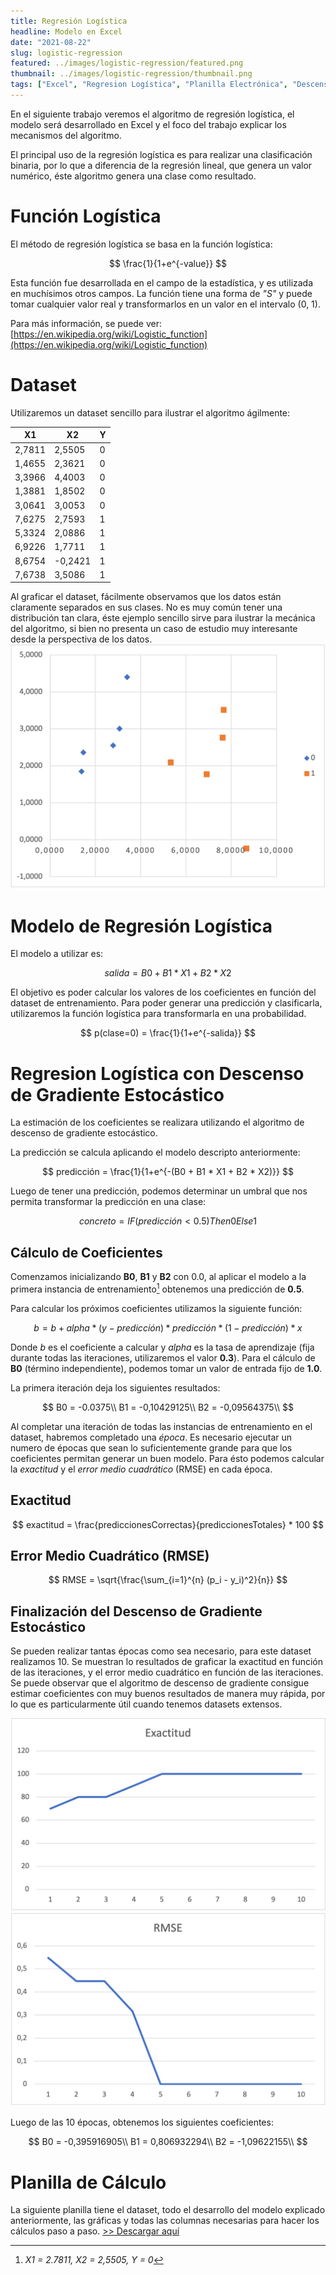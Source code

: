 ```yaml
---
title: Regresión Logística
headline: Modelo en Excel
date: "2021-08-22"
slug: logistic-regression
featured: ../images/logistic-regression/featured.png
thumbnail: ../images/logistic-regression/thumbnail.png
tags: ["Excel", "Regresion Logística", "Planilla Electrónica", "Descenso de Gradiente", "Algoritmos Lineales", "Algoritmos Supervisados"]
---
```


En el siguiente trabajo veremos el algoritmo de regresión logística, el
modelo será desarrollado en Excel y el foco del trabajo explicar los
mecanismos del algoritmo.

El principal uso de la regresión logística es para realizar una clasificación binaria,
por lo que a diferencia de la regresión lineal, que genera un valor numérico, éste
algoritmo genera una clase como resultado.

# Función Logística
El método de regresión logística se basa en la función logística:

$$
\frac{1}{1+e^{-value}}
$$

Esta función fue desarrollada en el campo de la estadística, y es utilizada en 
muchísimos otros campos. La función tiene una forma de _"S"_ y puede tomar cualquier
valor real y transformarlos en un valor en el intervalo (0, 1). 

Para más información, se puede ver: [https://en.wikipedia.org/wiki/Logistic_function](https://en.wikipedia.org/wiki/Logistic_function)


# Dataset
Utilizaremos un dataset sencillo para ilustrar el algoritmo ágilmente:

| X1     | X2      | Y   |
| ---    | ---     | --- |
| 2,7811 | 2,5505  | 0   |
| 1,4655 | 2,3621  | 0   |
| 3,3966 | 4,4003  | 0   |
| 1,3881 | 1,8502  | 0   |
| 3,0641 | 3,0053  | 0   |
| 7,6275 | 2,7593  | 1   |
| 5,3324 | 2,0886  | 1   |
| 6,9226 | 1,7711  | 1   |
| 8,6754 | -0,2421 | 1   |
| 7,6738 | 3,5086  | 1   |

Al graficar el dataset, fácilmente observamos que los datos están claramente separados
en sus clases. No es muy común tener una distribución tan clara, éste ejemplo sencillo
sirve para ilustrar la mecánica del algoritmo, si bien no presenta un caso de estudio
muy interesante desde la perspectiva de los datos.
![Dataset](../images/logistic-regression/dataset.png)

# Modelo de Regresión Logística
El modelo a utilizar es:

$$
salida = B0 + B1 * X1 + B2 * X2
$$

El objetivo es poder calcular los valores de los coeficientes en función del dataset
de entrenamiento. Para poder generar una predicción y clasificarla, utilizaremos la
función logística para transformarla en una probabilidad.

$$
p(clase=0) = \frac{1}{1+e^{-salida}}
$$

# Regresion Logística con Descenso de Gradiente Estocástico
La estimación de los coeficientes se realizara utilizando el algoritmo de descenso
de gradiente estocástico.

La predicción se calcula aplicando el modelo descripto anteriormente:

$$
predicción = \frac{1}{1+e^{-(B0 + B1 * X1 + B2 * X2)}}
$$

Luego de tener una predicción, podemos determinar un umbral que nos permita transformar
la predicción en una clase:

$$
concreto = IF (predicción < 0.5) Then 0 Else 1
$$

## Cálculo de Coeficientes

Comenzamos inicializando __B0__, __B1__ y __B2__ con 0.0, al aplicar el modelo a la
primera instancia de entrenamiento[^1] obtenemos una predicción de __0.5__.
[^1]: _X1 = 2.7811, X2 = 2,5505, Y = 0_

Para calcular los próximos coeficientes utilizamos la siguiente función:

$$
b = b + alpha * (y - predicción) * predicción * (1 - predicción) * x
$$

Donde _b_ es el coeficiente a calcular y _alpha_ es la tasa de aprendizaje (fija
durante todas las iteraciones, utilizaremos el valor __0.3__). Para el cálculo de __B0__
(término independiente), podemos tomar un valor de entrada fijo de __1.0__.

La primera iteración deja los siguientes resultados:

$$
B0 = -0.0375\\
B1 = -0,10429125\\
B2 = -0,09564375\\
$$

Al completar una iteración de todas las instancias de entrenamiento en el dataset,
habremos completado una _época_. Es necesario ejecutar un numero de épocas que sean lo
suficientemente grande para que los coeficientes permitan generar un buen modelo. Para
ésto podemos calcular la _exactitud_ y el _error medio cuadrático_ (RMSE) en cada época.

## Exactitud

$$
exactitud = \frac{prediccionesCorrectas}{prediccionesTotales} * 100
$$

## Error Medio Cuadrático (RMSE)
$$
RMSE = \sqrt{\frac{\sum_{i=1}^{n} (p_i - y_i)^2}{n}}
$$

## Finalización del Descenso de Gradiente Estocástico
Se pueden realizar tantas épocas como sea necesario, para este dataset realizamos
10. Se muestran lo resultados de graficar la exactitud en función de las iteraciones, y
el error medio cuadrático en función de las iteraciones. Se puede observar que el
algoritmo de descenso de gradiente consigue estimar coeficientes con muy buenos
resultados de manera muy rápida, por lo que es particularmente útil cuando tenemos 
datasets extensos.

![Exactitud](../images/logistic-regression/exactitud.png)
![Error medio cuadrático](../images/logistic-regression/rmse.png)

Luego de las 10 épocas, obtenemos los siguientes coeficientes:

$$
B0 = -0,395916905\\
B1 = 0,806932294\\
B2 = -1,09622155\\
$$

# Planilla de Cálculo
La siguiente planilla tiene el dataset, todo el desarrollo del modelo explicado
anteriormente, las gráficas y todas las columnas necesarias para hacer los cálculos
paso a paso. [>> Descargar aquí](logistic-regression.xlsx)

